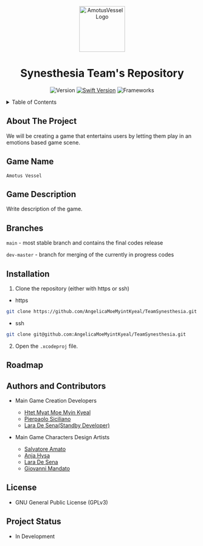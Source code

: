 <p align="center">
<img width="120" alt="AmotusVesselLogo" src="https://user-images.githubusercontent.com/74500135/223088659-77f123cc-167d-42bf-a511-b7ba9f0a0c65.png">
<h1 align="center">Synesthesia Team's Repository </h1>
<div style="text" align="center">

![Version](https://img.shields.io/static/v1?label=Version&message=1.0&color=brightgreen)
[![Swift Version](https://img.shields.io/static/v1?label=Swift%20Version&message=5&color=brightgreen&logo=swift)](https://www.swift.org/getting-started/)
![Frameworks](https://img.shields.io/static/v1?label=Frameworks&message=SwiftUI%20|%20SpriteKit%20|%20GamePlayKit%20|%20GameController%20|%20AVKit&color=brightgreen&logo=swift)

</div>
</p>

<details>
  <summary>Table of Contents</summary>
  <ol>
    <li>
      <a href="#about-the-project">About The Project</a>
    </li>
    <li>
      <a href="#game-name">Game Name</a>
    </li>
    <li><a href="#game-description">Game Description</a></li>
    <li><a href="#branches">Branches</a></li>
    <li><a href="#installation">Installation</a></li>
    <li><a href="#roadmap">Roadmap</a></li>
    <li><a href="#authors-and-contributors">Authors and Contributors</a></li>
    <li><a href="#license">License</a></li>
    <li><a href="#project-status">Project Status</a></li>
  </ol>
</details>

## About The Project

 We will be creating a game that entertains users by letting them play in an emotions based game scene.

## Game Name
`
Amotus Vessel
`

## Game Description

Write description of the game.

## Branches

`main` - most stable branch and contains the final codes release

`dev-master` - branch for merging of the currently in progress codes

## Installation

1. Clone the repository (either with https or ssh)

  - https

  ```sh
  git clone https://github.com/AngelicaMoeMyintKyeal/TeamSynesthesia.git
  ```

  - ssh
  
  ```sh
  git clone git@github.com:AngelicaMoeMyintKyeal/TeamSynesthesia.git
  ```

2. Open the `.xcodeproj` file.

## Roadmap


## Authors and Contributors

- Main Game Creation Developers
  - [Htet Myat Moe Myin Kyeal](https://github.com/AngelicaMoeMyintKyeal)
  - [Pierpaolo Siciliano](https://github.com/PierSic-dev)
  - [Lara De Sena(Standby Developer)](https://github.com/kumoriheart)
  
- Main Game Characters Design Artists
  - [Salvatore Amato](https://github.com/Salvatore-Amato)
  - [Anja Hysa](https://github.com/oceanjah)
  - [Lara De Sena](https://github.com/kumoriheart)
  - [Giovanni Mandato](https://github.com/GiovanniMandato)

## License

- GNU General Public License (GPLv3)

## Project Status

- In Development
